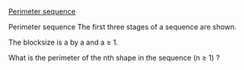 [Perimeter sequence](https://www.codewars.com/kata/589519d1f0902e01af000054)

Perimeter sequence
The first three stages of a sequence are shown.

The blocksize is a by a and a ≥ 1.

What is the perimeter of the nth shape in the sequence (n ≥ 1) ?
